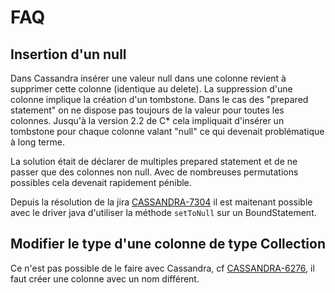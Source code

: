 # FAQ

## Insertion d'un null

Dans Cassandra insérer une valeur null dans une colonne revient à supprimer cette colonne (identique au delete). La suppression d'une colonne implique la création d'un tombstone.
Dans le cas des "prepared statement" on ne dispose pas toujours de la valeur pour toutes les colonnes.
Jusqu'à la version 2.2 de C* cela impliquait d'insérer un tombstone pour chaque colonne valant "null" ce qui devenait problématique à long terme.

La solution était de déclarer de multiples prepared statement et de ne passer que des colonnes non null. Avec de nombreuses permutations possibles cela devenait rapidement pénible.

Depuis la résolution de la jira [CASSANDRA-7304](https://issues.apache.org/jira/browse/CASSANDRA-7304) il est maitenant possible avec le driver java d'utiliser la méthode `setToNull` sur un BoundStatement.

## Modifier le type d'une colonne de type Collection

Ce n'est pas possible de le faire avec Cassandra, cf [CASSANDRA-6276](https://issues.apache.org/jira/browse/CASSANDRA-6276), il faut créer une colonne avec un nom différent.
